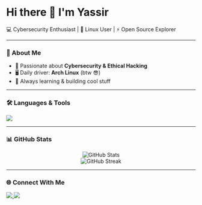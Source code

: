 # Hi there 👋 I'm Yassir  

💻 Cybersecurity Enthusiast | 🐧 Linux User | ⚡ Open Source Explorer  

---

### 🚀 About Me
- 🔐 Passionate about **Cybersecurity & Ethical Hacking**  
- 🖥️ Daily driver: **Arch Linux** (btw 😎)  
- 🎯 Always learning & building cool stuff  

---

### 🛠️ Languages & Tools
<p align="left">
  <img src="https://skillicons.dev/icons?i=linux,bash,python,arch,git,github,vscode,vim,neovim" />
</p>

---

### 📊 GitHub Stats
<p align="center">
  <img src="https://github-readme-stats.vercel.app/api?username=YOUR_USERNAME&show_icons=true&theme=tokyonight" alt="GitHub Stats" />
  <br/>
  <img src="https://github-readme-streak-stats.herokuapp.com/?user=YOUR_USERNAME&theme=tokyonight" alt="GitHub Streak" />
</p>

---

### 🌐 Connect With Me
<p align="left">
  <a href="https://linkedin.com/in/YOUR_LINKEDIN" target="_blank">
    <img src="https://skillicons.dev/icons?i=linkedin" />
  </a>
  <a href="mailto:your@email.com">
    <img src="https://skillicons.dev/icons?i=gmail" />
  </a>
</p>
